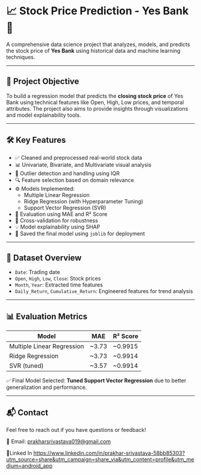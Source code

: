 # 📈 Stock Price Prediction - Yes Bank 🏦

A comprehensive data science project that analyzes, models, and predicts the stock price of **Yes Bank** using historical data and machine learning techniques.

---

## 📌 Project Objective

To build a regression model that predicts the **closing stock price** of Yes Bank using technical features like Open, High, Low prices, and temporal attributes. The project also aims to provide insights through visualizations and model explainability tools.

---

## 🛠️ Key Features

- ✅ Cleaned and preprocessed real-world stock data
- 📊 Univariate, Bivariate, and Multivariate visual analysis
- 🧹 Outlier detection and handling using IQR
- 🔍 Feature selection based on domain relevance
- ⚙️ Models Implemented:
  - Multiple Linear Regression
  - Ridge Regression (with Hyperparameter Tuning)
  - Support Vector Regression (SVR)
- 🧪 Evaluation using MAE and R² Score
- 🔄 Cross-validation for robustness
- 💡 Model explainability using SHAP
- 💾 Saved the final model using `joblib` for deployment

---

## 🧪 Dataset Overview

- `Date`: Trading date
- `Open`, `High`, `Low`, `Close`: Stock prices
- `Month`, `Year`: Extracted time features
- `Daily_Return`, `Cumulative_Return`: Engineered features for trend analysis

---

## 📊 Evaluation Metrics

| Model             | MAE        | R² Score   |
|------------------|------------|------------|
| Multiple Linear Regression | ~3.73      | ~0.9915    |
| Ridge Regression  | ~3.73      | ~0.9914    |
| SVR (tuned)       | ~3.57      | ~0.9914    |

✅ Final Model Selected: **Tuned Support Vector Regression** due to better generalization and performance.

---

## 📬 Contact

Feel free to reach out if you have questions or feedback!

📧 Email: prakharsrivastava019@gmail.com

🔗Linked In https://www.linkedin.com/in/prakhar-srivastava-58bb85303?utm_source=share&utm_campaign=share_via&utm_content=profile&utm_medium=android_app
